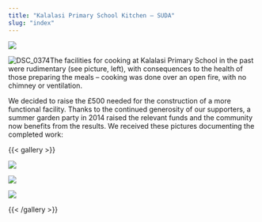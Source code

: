 ```yaml
---
title: "Kalalasi Primary School Kitchen – SUDA"
slug: "index"
---
```


![](/wp-content/2015/05/DSC_0374-940x198.jpg)

![DSC_0374](/wp-content/2015/05/DSC_0374-300x201.jpg)The facilities for cooking at Kalalasi Primary School in the past were rudimentary (see picture, left), with consequences to the health of those preparing the meals – cooking was done over an open fire, with no chimney or ventilation.

We decided to raise the £500 needed for the construction of a more functional facility. Thanks to the continued generosity of our supporters, a summer garden party in 2014 raised the relevant funds and the community now benefits from the results. We received these pictures documenting the completed work:

{{< gallery >}}


[![](/wp-content/2015/05/scan0297-150x150.jpg)](/projects/schools/kalalasi-primary-school-kitchen/scan0297/)

[![](/wp-content/2015/05/IMG-20150413-WA0004-150x150.jpg)](/projects/schools/kalalasi-primary-school-kitchen/img-20150413-wa0004/)

[![](/wp-content/2015/05/IMG-20150413-WA0003-150x150.jpg)](/projects/schools/kalalasi-primary-school-kitchen/img-20150413-wa0003/)




{{< /gallery >}}